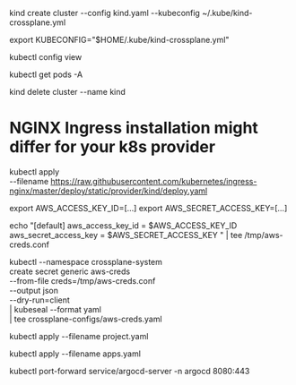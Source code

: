 

kind create cluster --config kind.yaml --kubeconfig ~/.kube/kind-crossplane.yml

export KUBECONFIG="$HOME/.kube/kind-crossplane.yml"

kubectl config view

kubectl get pods -A

kind delete cluster --name kind

# NGINX Ingress installation might differ for your k8s provider
kubectl apply \
    --filename https://raw.githubusercontent.com/kubernetes/ingress-nginx/master/deploy/static/provider/kind/deploy.yaml


export AWS_ACCESS_KEY_ID=[...]
export AWS_SECRET_ACCESS_KEY=[...]

echo "[default]
aws_access_key_id = $AWS_ACCESS_KEY_ID
aws_secret_access_key = $AWS_SECRET_ACCESS_KEY
" | tee /tmp/aws-creds.conf

kubectl --namespace crossplane-system \
    create secret generic aws-creds \
    --from-file creds=/tmp/aws-creds.conf \
    --output json \
    --dry-run=client \
    | kubeseal --format yaml \
    | tee crossplane-configs/aws-creds.yaml

kubectl apply --filename project.yaml

kubectl apply --filename apps.yaml

kubectl port-forward service/argocd-server -n argocd 8080:443
